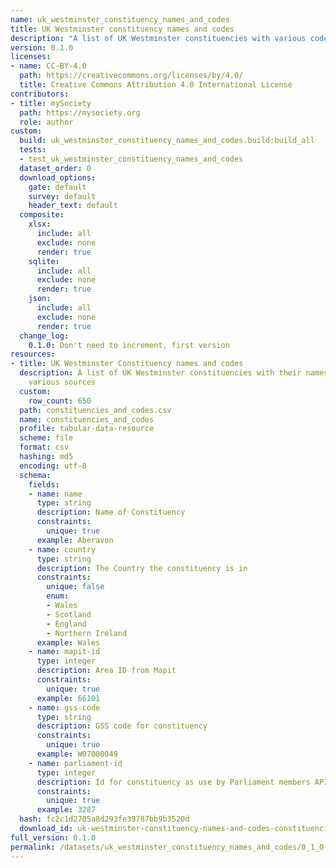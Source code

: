 ```yaml
---
name: uk_westminster_constituency_names_and_codes
title: UK Westminster constituency names and codes
description: "A list of UK Westminster constituencies with various codes\n"
version: 0.1.0
licenses:
- name: CC-BY-4.0
  path: https://creativecommons.org/licenses/by/4.0/
  title: Creative Commons Attribution 4.0 International License
contributors:
- title: mySociety
  path: https://mysociety.org
  role: author
custom:
  build: uk_westminster_constituency_names_and_codes.build:build_all
  tests:
  - test_uk_westminster_constituency_names_and_codes
  dataset_order: 0
  download_options:
    gate: default
    survey: default
    header_text: default
  composite:
    xlsx:
      include: all
      exclude: none
      render: true
    sqlite:
      include: all
      exclude: none
      render: true
    json:
      include: all
      exclude: none
      render: true
  change_log:
    0.1.0: Don't need to increment, first version
resources:
- title: UK Westminster Constituency names and codes
  description: A list of UK Westminster constituencies with their names and IDs from
    various sources
  custom:
    row_count: 650
  path: constituencies_and_codes.csv
  name: constituencies_and_codes
  profile: tabular-data-resource
  scheme: file
  format: csv
  hashing: md5
  encoding: utf-8
  schema:
    fields:
    - name: name
      type: string
      description: Name of Constituency
      constraints:
        unique: true
      example: Aberavon
    - name: country
      type: string
      description: The Country the constituency is in
      constraints:
        unique: false
        enum:
        - Wales
        - Scotland
        - England
        - Northern Ireland
      example: Wales
    - name: mapit-id
      type: integer
      description: Area ID from Mapit
      constraints:
        unique: true
      example: 66101
    - name: gss-code
      type: string
      description: GSS code for constituency
      constraints:
        unique: true
      example: W07000049
    - name: parliament-id
      type: integer
      description: Id for constituency as use by Parliament members API
      constraints:
        unique: true
      example: 3287
  hash: fc2c1d2705a8d293fe39787bb9b3520d
  download_id: uk-westminster-constituency-names-and-codes-constituencies-and-codes
full_version: 0.1.0
permalink: /datasets/uk_westminster_constituency_names_and_codes/0_1_0
---
```

